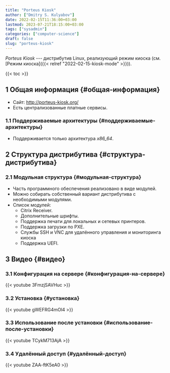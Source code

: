 ```yaml
---
title: "Porteus Kiosk"
author: ["Dmitry S. Kulyabov"]
date: 2022-02-15T11:36:00+03:00
lastmod: 2023-07-21T18:15:00+03:00
tags: ["sysadmin"]
categories: ["computer-science"]
draft: false
slug: "porteus-kiosk"
---
```


_Porteus Kiosk_ --- дистрибутив Linux, реализующий режим киоска (см. [Режим киоска]({{< relref "2022-02-15-kiosk-mode" >}})).

<!--more-->

{{< toc >}}


## <span class="section-num">1</span> Общая информация {#общая-информация}

-   Сайт: <http://porteus-kiosk.org/>
-   Есть централизованные платные сервисы.


### <span class="section-num">1.1</span> Поддерживаемые архитектуры {#поддерживаемые-архитектуры}

-   Поддерживается только архитектура _x86_64_.


## <span class="section-num">2</span> Структура дистрибутива {#структура-дистрибутива}


### <span class="section-num">2.1</span> Модульная структура {#модульная-структура}

-   Часть программного обеспечения реализовано в виде модулей.
-   Можно собирать собственный вариант дистрибутива с необходимыми модулями.
-   Список модулей:
    -   Citrix Receiver.
    -   Дополнительные шрифты.
    -   Поддержка печати для локальных и сетевых принтеров.
    -   Поддержка загрузки по PXE.
    -   Службы SSH и VNC для удалённого управления и мониторинга киоска
    -   Поддержка UEFI.


## <span class="section-num">3</span> Видео {#видео}


### <span class="section-num">3.1</span> Конфигурация на сервере {#конфигурация-на-сервере}

{{< youtube 3FmzjSAVHuc >}}


### <span class="section-num">3.2</span> Установка {#установка}

{{< youtube gWEFRG4mOl4 >}}


### <span class="section-num">3.3</span> Использование после установки {#использование-после-установки}

{{< youtube TCykM713AjA >}}


### <span class="section-num">3.4</span> Удалённый доступ {#удалённый-доступ}

{{< youtube ZAA-ftK5eA0 >}}
